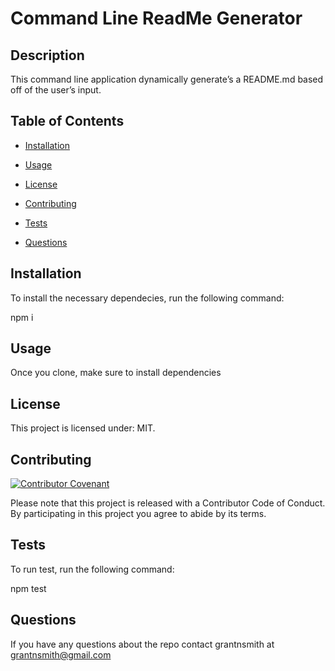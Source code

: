 
# Command Line ReadMe Generator

## Description
This command line application dynamically generate’s a README.md based off of the user’s input.

## Table of Contents

* [Installation](#installation)

* [Usage](#usage)

* [License](#license)

* [Contributing](#contributing)

* [Tests](#tests)

* [Questions](#questions)

## Installation

To install the necessary dependecies, run the following command:

npm i

## Usage

Once you clone, make sure to install dependencies

## License

This project is licensed under: MIT.

## Contributing

[![Contributor Covenant](https://img.shields.io/badge/Contributor%20Covenant-v2.0%20adopted-ff69b4.svg)](code_of_conduct.md)

Please note that this project is released with a Contributor Code of Conduct. By participating in this project you agree to abide by its terms.

## Tests

To run test, run the following command:

npm test

## Questions

If you have any questions about the repo contact grantnsmith at grantnsmith@gmail.com

